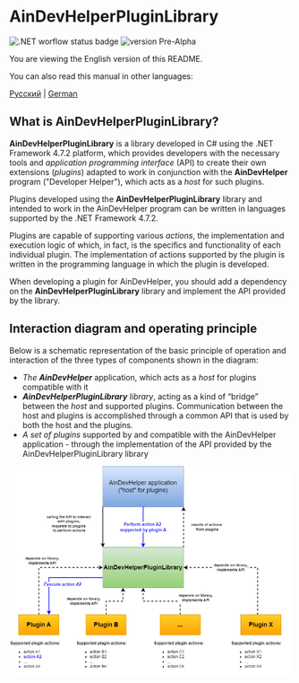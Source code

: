 # AinDevHelperPluginLibrary

![.NET worflow status badge](https://github.com/AllineedRu/AinDevHelperPluginLibrary/actions/workflows/dotnet.yml/badge.svg?branch=master)
![version Pre-Alpha](https://img.shields.io/badge/version-Pre--Alpha-red)

You are viewing the English version of this README.

You can also read this manual in other languages: 

[Русский](README-ru.md) | [German](README-de.md)

## What is AinDevHelperPluginLibrary?

**AinDevHelperPluginLibrary** is a library developed in C# using the .NET Framework 4.7.2 platform, which provides developers 
with the necessary tools and *application programming interface* (API) to create their own extensions (*plugins*) adapted to work 
in conjunction with the **AinDevHelper** program ("Developer Helper"), which acts as a *host* for such plugins.

Plugins developed using the **AinDevHelperPluginLibrary** library and intended to work in the AinDevHelper program 
can be written in languages ​​supported by the .NET Framework 4.7.2.

Plugins are capable of supporting various *actions*, the implementation and execution logic of which, in fact, is the 
specifics and functionality of each individual plugin. The implementation of actions supported by the plugin is written in the 
programming language in which the plugin is developed.

When developing a plugin for AinDevHelper, you should add a dependency on the **AinDevHelperPluginLibrary** library and implement 
the API provided by the library.

## Interaction diagram and operating principle

Below is a schematic representation of the basic principle of operation and interaction of the three types of components shown in the diagram:

* *The **AinDevHelper*** application, which acts as a *host* for plugins compatible with it
* ***AinDevHelperPluginLibrary** library*, acting as a kind of “bridge” between the *host* and supported plugins. Communication between the host and plugins is accomplished through a common API that is used by both the host and the plugins.
* *A set of plugins* supported by and compatible with the AinDevHelper application - through the implementation of the API provided by the AinDevHelperPluginLibrary library


![Принцип работы библиотеки](docs/images/principle-of-work-1-en.drawio.png)